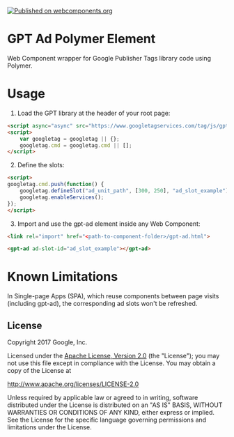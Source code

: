 [![Published on webcomponents.org](https://img.shields.io/badge/webcomponents.org-published-blue.svg)](https://www.webcomponents.org/element/googleads/gpt-ad)

# GPT Ad Polymer Element
Web Component wrapper for Google Publisher Tags library code using Polymer.

# Usage

1. Load the GPT library at the header of your root page:

```html
<script async="async" src="https://www.googletagservices.com/tag/js/gpt.js"></script>
<script>
    var googletag = googletag || {};
    googletag.cmd = googletag.cmd || [];
</script>
```

2. Define the slots:

```html
<script>
googletag.cmd.push(function() {
    googletag.defineSlot("ad_unit_path", [300, 250], "ad_slot_example").addService(googletag.pubads());
    googletag.enableServices();
});
</script>
```

3. Import and use the gpt-ad element inside any Web Component:

```html
<link rel="import" href="<path-to-component-folder>/gpt-ad.html">
```
```html
<gpt-ad ad-slot-id="ad_slot_example"></gpt-ad>
```

# Known Limitations

In Single-page Apps (SPA), which reuse components between page visits (including gpt-ad), the corresponding ad slots won't be refreshed.

## License

Copyright 2017 Google, Inc.

Licensed under the [Apache License, Version 2.0](LICENSE) (the "License");
you may not use this file except in compliance with the License. You may
obtain a copy of the License at

  http://www.apache.org/licenses/LICENSE-2.0

Unless required by applicable law or agreed to in writing, software
distributed under the License is distributed on an "AS IS" BASIS,
WITHOUT WARRANTIES OR CONDITIONS OF ANY KIND, either express or implied.
See the License for the specific language governing permissions and
limitations under the License.
